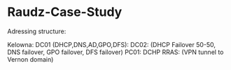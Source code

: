 # Raudz-Case-Study


Adressing structure:

Kelowna:
DC01 (DHCP,DNS,AD,GPO,DFS):
DC02: (DHCP Failover 50-50, DNS failover, GPO failover, DFS failover)
PC01: DCHP
RRAS: (VPN tunnel to Vernon domain)
  
